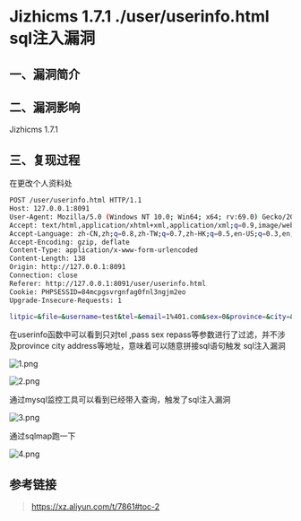 # Jizhicms 1.7.1 ./user/userinfo.html sql注入漏洞

## 一、漏洞简介

## 二、漏洞影响

Jizhicms 1.7.1

## 三、复现过程

在更改个人资料处

```bash
POST /user/userinfo.html HTTP/1.1
Host: 127.0.0.1:8091
User-Agent: Mozilla/5.0 (Windows NT 10.0; Win64; x64; rv:69.0) Gecko/20100101 Firefox/69.0
Accept: text/html,application/xhtml+xml,application/xml;q=0.9,image/webp,*/*;q=0.8
Accept-Language: zh-CN,zh;q=0.8,zh-TW;q=0.7,zh-HK;q=0.5,en-US;q=0.3,en;q=0.2
Accept-Encoding: gzip, deflate
Content-Type: application/x-www-form-urlencoded
Content-Length: 138
Origin: http://127.0.0.1:8091
Connection: close
Referer: http://127.0.0.1:8091/user/userinfo.html
Cookie: PHPSESSID=84mcpgsvrgnfag0fnl3ngjm2eo
Upgrade-Insecure-Requests: 1

litpic=&file=&username=test&tel=&email=1%401.com&sex=0&province=&city=&address=&password=&repassword=&signature=&submit=%E6%8F%90%E4%BA%A4

```

在userinfo函数中可以看到只对tel ,pass sex repass等参数进行了过滤，并不涉及province city address等地址，意味着可以随意拼接sql语句触发 sql注入漏洞

![1.png](images/2020_06_13/058dfc68429d40e7a904125cb69eb59e.png)

![2.png](images/2020_06_13/1cdaad1d5b234627ae0f926981a01a0d.png)

通过mysql监控工具可以看到已经带入查询，触发了sql注入漏洞

![3.png](images/2020_06_13/097120815f8d49d595d866170db4920c.png)

通过sqlmap跑一下

![4.png](images/2020_06_13/3dcea8b949a0411b8d036ad0aaa481ae.png)

## 参考链接

> https://xz.aliyun.com/t/7861#toc-2

